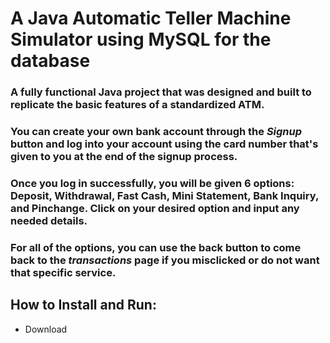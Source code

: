 ﻿# A Java Automatic Teller Machine Simulator using MySQL for the database

### A fully functional Java project that was designed and built to replicate the basic features of a standardized ATM.
### You can create your own bank account through the _Signup_ button and log into your account using the card number that's given to you at the end of the signup process.
### Once you log in successfully, you will be given 6 options: Deposit, Withdrawal, Fast Cash, Mini Statement, Bank Inquiry, and Pinchange. Click on your desired option and input any needed details. 
### For all of the options, you can use the back button to come back to the _transactions_ page if you misclicked or do not want that specific service.

## How to Install and Run: 
- Download
